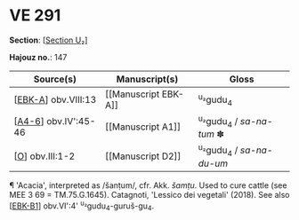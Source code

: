 # VE 291

**Section**: [[Section U₂]]

**Hajouz no.**: 147

| Source(s)              | Manuscript(s)        | Gloss                                          |
| ---------------------- | -------------------- | ---------------------------------------------- |
| [[EBK-A]] obv.VIII:13  | [[Manuscript EBK-A]] | <sup>u₂</sup>gudu<sub>4</sub>                  |
| [[A4-6]] obv.IV':45-46 | [[Manuscript A1]]    | <sup>u₂</sup>gudu<sub>4</sub> / *sa-na-tum* ✽ |
| [[O]] obv.III:1-2      | [[Manuscript D2]]    | <sup>u₂</sup>gudu<sub>4</sub> / *sa-na-du-um*  |

¶ 'Acacia', interpreted as /šanṭum/, cfr. Akk. *šamṭu*. Used to cure cattle (see MEE 3 69 = TM.75.G.1645). Catagnoti, 'Lessico dei vegetali' (2018). See also [[EBK-B1]] obv.VI':4' <sup>u₂</sup>gudu<sub>4</sub>-guruš-gu<sub>4</sub>.

[//begin]: # "Autogenerated link references for markdown compatibility"
[Section U₂]: <Section U₂> "Section U₂"
[EBK-A]: EBK-A "MEE 4, 115 +"
[A4-6]: A4-6 "MEE 4, 4 + MEE 4, 5 + MEE 4, 6 = TM.75.G.2000+TM.75.G.2005+TM.75.G.2006"
[O]: O "MEE 4, 24 = TM.75.G.1774"
[EBK-B1]: EBK-B1 "MEE 15 7 = TM.75.G.5640"
[//end]: # "Autogenerated link references"